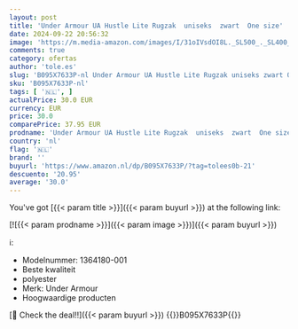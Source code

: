 ```yaml
---
layout: post
title: 'Under Armour UA Hustle Lite Rugzak  uniseks  zwart  One size'
date: 2024-09-22 20:56:32
image: 'https://m.media-amazon.com/images/I/31oIVsdOI8L._SL500_._SL400_.jpg'
comments: true
category: ofertas
author: 'tole.es'
slug: 'B095X7633P-nl Under Armour UA Hustle Lite Rugzak uniseks zwart One size'
sku: 'B095X7633P-nl'
tags: [ '🇳🇱', ]
actualPrice: 30.0 EUR
currency: EUR
price: 30.0
comparePrice: 37.95 EUR
prodname: 'Under Armour UA Hustle Lite Rugzak  uniseks  zwart  One size'
country: 'nl'
flag: '🇳🇱'
brand: ''
buyurl: 'https://www.amazon.nl/dp/B095X7633P/?tag=tolees0b-21'
descuento: '20.95'
average: '30.0'
---
```


You've got [{{< param title >}}]({{< param buyurl >}}) at the following link:

[![{{< param prodname >}}]({{< param image >}})]({{< param buyurl >}})

ℹ️:

- Modelnummer: 1364180-001
- Beste kwaliteit
- polyester
- Merk: Under Armour
- Hoogwaardige producten

[🛒 Check the deal!!]({{< param buyurl >}})
{{<world>}}B095X7633P{{</world>}}
